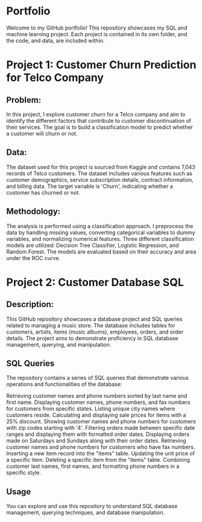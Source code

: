 # Portfolio
Welcome to my GitHub portfolio! This repository showcases my SQL and machine learning project. Each project is contained in its own folder, and the code,  and data, are included within.

# Project 1: Customer Churn Prediction for Telco Company

## Problem:

In this project, I explore customer churn for a Telco company and aim to identify the different factors that contribute to customer discontinuation of their services. The goal is to build a classification model to predict whether a customer will churn or not.

## Data:

The dataset used for this project is sourced from Kaggle and contains 7,043 records of Telco customers. The dataset includes various features such as customer demographics, service subscription details, contract information, and billing data. The target variable is 'Churn', indicating whether a customer has churned or not.

## Methodology:

The analysis is performed using a classification approach. I preprocess the data by handling missing values, converting categorical variables to dummy variables, and normalizing numerical features. Three different classification models are utilized: Decision Tree Classifier, Logistic Regression, and Random Forest. The models are evaluated based on their accuracy and area under the ROC curve.
# Project 2: Customer Database SQL

## Description:

This GitHub repository showcases a database project and SQL queries related to managing a music store. The database includes tables for customers, artists, items (music albums), employees, orders, and order details. The project aims to demonstrate proficiency in SQL database management, querying, and manipulation.

## SQL Queries

The repository contains a series of SQL queries that demonstrate various operations and functionalities of the database:

Retrieving customer names and phone numbers sorted by last name and first name.
Displaying customer names, phone numbers, and fax numbers for customers from specific states.
Listing unique city names where customers reside.
Calculating and displaying sale prices for items with a 25% discount.
Showing customer names and phone numbers for customers with zip codes starting with '4'.
Filtering orders made between specific date ranges and displaying them with formatted order dates.
Displaying orders made on Saturdays and Sundays along with their order dates.
Retrieving customer names and phone numbers for customers who have fax numbers.
Inserting a new item record into the "items" table.
Updating the unit price of a specific item.
Deleting a specific item from the "items" table.
Combining customer last names, first names, and formatting phone numbers in a specific style.

## Usage
You can explore and use this repository to understand SQL database management, querying techniques, and database manipulation. 

